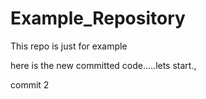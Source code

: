 # Example_Repository
This repo is just for example

here is the new committed code.....lets start.,

commit 2
